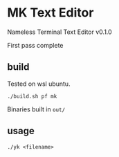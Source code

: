 # MK Text Editor

Nameless Terminal Text Editor v0.1.0

First pass complete

## build
Tested on wsl ubuntu.
```
./build.sh pf mk
```
Binaries built in `out/`

## usage
```
./yk <filename>
```